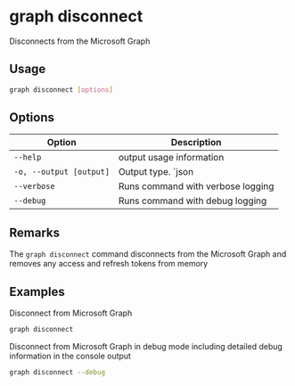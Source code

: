 # graph disconnect

Disconnects from the Microsoft Graph

## Usage

```sh
graph disconnect [options]
```

## Options

Option|Description
------|-----------
`--help`|output usage information
`-o, --output [output]`|Output type. `json|text`. Default `text`
`--verbose`|Runs command with verbose logging
`--debug`|Runs command with debug logging

## Remarks

The `graph disconnect` command disconnects from the Microsoft Graph and removes any access and refresh tokens from memory

## Examples

Disconnect from Microsoft Graph

```sh
graph disconnect
```

Disconnect from Microsoft Graph in debug mode including detailed debug information in the console output

```sh
graph disconnect --debug
```